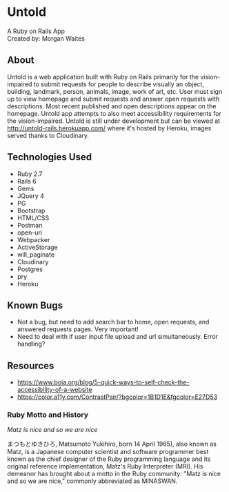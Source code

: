 # Untold

A Ruby on Rails App<br>
Created by: Morgan Waites

## About

Untold is a web application built with Ruby on Rails primarily for the vision-impaired to submit requests for people to describe visually an object, building, landmark, person, animals, image, work of art, etc. User must sign up to view homepage and submit requests and answer open requests with descriptions. Most recent published and open descriptions appear on the homepage. Untold app attempts to also meet accessibility requirements for the vision-impaired. Untold is still under development but can be viewed at http://untold-rails.herokuapp.com/ where it's hosted by Heroku, images served thanks to Cloudinary. 

## Technologies Used

* Ruby 2.7
* Rails 6
* Gems
* JQuery 4
* PG
* Bootstrap
* HTML/CSS
* Postman
* open-uri
* Webpacker
* ActiveStorage
* will_paginate
* Cloudinary
* Postgres
* pry
* Heroku

## Known Bugs

* Not a bug, but need to add search bar to home, open requests, and answered requests pages. Very important!
* Need to deal with if user input file upload and url simultaneously. Error handling?

## Resources

* https://www.boia.org/blog/5-quick-ways-to-self-check-the-accessibility-of-a-website 
* https://color.a11y.com/ContrastPair/?bgcolor=1B1D1E&fgcolor=E27D53

### Ruby Motto and History

_Matz is nice and so we are nice_

まつもとゆきひろ, Matsumoto Yukihiro, born 14 April 1965), also known as Matz, is a Japanese computer scientist and software programmer best known as the chief designer of the Ruby programming language and its original reference implementation, Matz's Ruby Interpreter (MRI). His demeanor has brought about a motto in the Ruby community: "Matz is nice and so we are nice," commonly abbreviated as MINASWAN.